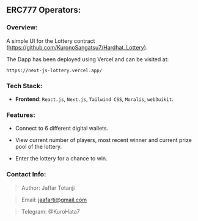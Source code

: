 ## ERC777 Operators:

### Overview:
A simple UI for the Lottery contract (https://github.com/KuronoSangatsu7/Hardhat_Lottery).

The Dapp has been deployed using Vercel and can be visited at:

    https://next-js-lottery.vercel.app/

### Tech Stack:

- **Frontend**: `React.js`, `Next.js`, `Tailwind CSS`, `Moralis`, `web3uikit`.

### Features:
- Connect to 6 different digital wallets.

- View current number of players, most recent winner and current prize pool of the lottery.

- Enter the lottery for a chance to win.

### Contact Info:
> Author: Jaffar Totanji

> Email: jaafarti@gmail.com

> Telegram: @KuroHata7
